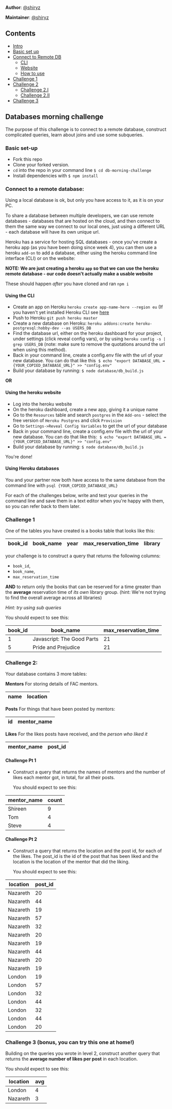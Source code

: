 **Author**: [@shiryz](https://github.com/shiryz)  

**Maintainer**: [@shiryz](https://github.com/shiryz)  

## Contents

- [Intro](#Databases-morning-challenge)
- [Basic set up](#Basic-set-up)
- [Connect to Remote DB](#Connect-to-a-remote-database)
  - [CLI](#Using-the-CLI)
  - [Website](#Using-the-Website)
  - [How to use](#Using-Heroku-databases)
- [Challenge 1](#Challenge-1)
- [Challenge 2](#Challenge-2)
  - [Challenge 2.I](#Challenge-pt-1)
  - [Challenge 2.II](#Challenge-pt-2)
- [Challenge 3](#Challenge-3)

## Databases morning challenge

The purpose of this challenge is to connect to a remote database, construct complicated queries, learn about joins and use some subqueries.

### Basic set-up
- Fork this repo
- Clone your forked version.
- `cd` into the repo in your command line `$ cd db-morning-challenge`
- Install dependencies with `$ npm install`

### Connect to a remote database:

Using a local database is ok, but only you have access to it, as it is on your PC.

To share a database between multiple developers, we can use remote databases - databases that are hosted on the cloud, and then connect to them the same way we connect to our local ones, just using a different URL - each database will have its own unique url. 

Heroku has a service for hosting SQL databases - once you've create a heroku app (as you have been doing since week 4), you can then use a heroku `add-on` to add a database, either using the heroku command line interface (CLI) or on the website:

**NOTE: We are just creating a heroku `app` so that we can use the heroku remote database - our code doesn't actually make a usable website**


These should happen _after_ you have cloned and ran `npm i`

#### Using the CLI
- Create an app on Heroku `heroku create app-name-here --region eu` (If you haven't yet installed Heroku CLI see [here](https://devcenter.heroku.com/articles/heroku-cli)
- Push to Heroku `git push heroku master`
- Create a new database on Heroku: `heroku addons:create heroku-postgresql:hobby-dev --as USERS_DB`
- Find the database url, either on the heroku dashboard for your project, under settings (click reveal config vars), or by using `heroku config -s | grep USERS_DB` (note: make sure to remove the quotations around the url when using this method).
- Back in your command line, create a config.env file with the url of your new database. You can do that like this
  `$ echo "export DATABASE_URL = {YOUR_COPIED_DATABASE_URL}" >> "config.env"`
- Build your database by running: `$ node database/db_build.js`

**OR**

#### Using the heroku website
- Log into the heroku website
- On the heroku dashboard, create a new app, giving it a unique name
- Go to the `Resources` table and search `postgres` in the `Add-ons` - select the free version of `Heroku Postgres` and click `Provision`
- Go to `Settings->Reveal Config Variables` to get the url of your database
- Back in your command line, create a config.env file with the url of your new database. You can do that like this:
  `$ echo "export DATABASE_URL = {YOUR_COPIED_DATABASE_URL}" >> "config.env"`
- Build your database by running: `$ node database/db_build.js`

You're done!

#### Using Heroku databases

You and your partner now both have access to the same database from the command line with `psql {YOUR_COPIED_DATABASE_URL}`

For each of the challenges below, write and test your queries in the command line and save them in a text editor when you're happy with them, so you can refer back to them later.

### Challenge 1

One of the tables you have created is a books table that looks like this:

| book_id | book_name | year | max_reservation_time | library |
| ------- | --------- | ---- | -------------------- | ------- |

your challenge is to construct a query that returns the following columns:
* `book_id`,
* `book_name`,
* `max_reservation_time`

**AND** to return only the books that can be reserved for a time greater than the **average** reservation time of *its own* library group. (hint: We're not trying to find the overall average across all libraries)

*Hint: try using sub queries*

You should expect to see this:

| book_id | book_name                                | max_reservation_time |
|---------|------------------------------------------|----------------------|
| 1       | Javascript: The Good Parts               | 21                   |
| 5       | Pride and Prejudice                      | 21                   |


### Challenge 2:

Your database contains 3 more tables:

**Mentors**
For storing details of FAC mentors.

| name | location |
| ---- |--------- |

**Posts**
For things that have been posted by mentors:

| id | mentor_name |
| --- |------------ |

**Likes**
For the likes posts have received, and the *person who liked it*

| mentor_name | post_id |
| ----------- |--------- |

#### Challenge Pt 1
- Construct a query that returns the names of mentors and the number of likes each mentor got, in total, for all their posts.

  You should expect to see this:

| mentor_name | count |
|-------------|-------|
| Shireen     | 9     |
| Tom         | 4     |
| Steve       | 4     |

#### Challenge Pt 2
- Construct a query that returns the location and the post id, for each of the likes. The post_id is the id of the post that has been liked and the location is the location of the mentor that did the liking.

  You should expect to see this:

| location | post_id |
|----------|----------|
| Nazareth | 20       |
| Nazareth | 44       |
| Nazareth | 19       |
| Nazareth | 57       |
| Nazareth | 32       |
| Nazareth | 20       |
| Nazareth | 19       |
| Nazareth | 44       |
| Nazareth | 20       |
| Nazareth | 19       |
| London   | 19       |
| London   | 57       |
| London   | 32       |
| London   | 44       |
| London   | 32       |
| London   | 44       |
| London   | 20       |

### Challenge 3 (bonus, you can try this one at home!)

Building on the queries you wrote in level 2, construct another query that returns the **average number of likes per post** in each location.

You should expect to see this:

| location | avg |
|----------|-----|
| London   | 4   |
| Nazareth | 3   |

